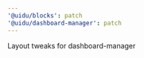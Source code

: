 ```yaml
---
'@uidu/blocks': patch
'@uidu/dashboard-manager': patch
---
```


Layout tweaks for dashboard-manager
